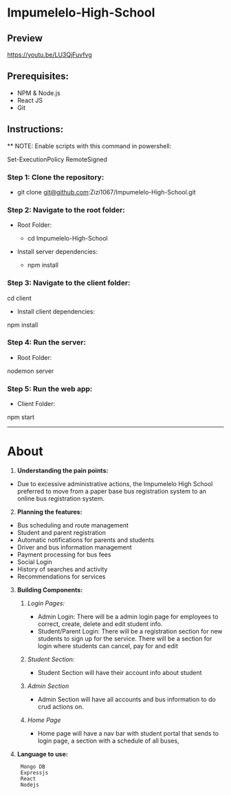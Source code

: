 # Impumelelo-High-School

## Preview

https://youtu.be/LU3QjFuvfvg

## Prerequisites:

- NPM & Node.js
- React JS
- Git

## Instructions:

** NOTE:
Enable scripts with this command in powershell:

Set-ExecutionPolicy RemoteSigned

### Step 1: Clone the repository:
   
- git clone git@github.com:Zizi1067/Impumelelo-High-School.git

### Step 2: Navigate to the root folder:

- Root Folder:

  - cd Impumelelo-High-School

- Install server dependencies:

  - npm install

### Step 3: Navigate to the client folder:

cd client

- Install client dependencies:

npm install

### Step 4: Run the server:

- Root Folder:

nodemon server

### Step 5: Run the web app:

- Client Folder:

npm start

---
# About

1. **Understanding the pain points:**

- Due to excessive administrative actions, the Impumelelo High School preferred to move from a paper base bus registration system to an online bus registration system.

2. **Planning the features:**

- Bus scheduling and route management
- Student and parent registration
- Automatic notifications for parents and students
- Driver and bus information management
- Payment processing for bus fees
- Social Login
- History of searches and activity
- Recommendations for services 

3. **Building Components:**

	1. _Login Pages:_

		- Admin Login: There will be a admin login page for employees to correct, create, delete and edit student info.
		- Student/Parent Login: There will be a registration section for new students to sign up for the service. There will be a section for login where students can cancel, pay for and edit

	2. _Student Section:_

		- Student Section will have their account info about student 

	3. _Admin Section_
	
		- Admin Section will have all accounts and bus information to do crud actions on.
	
	4. _Home Page_
		-  Home page will have a nav bar with student portal that sends to login page, a section with a schedule of all buses,

4. **Language to use:**
	
		Mongo DB
		Expressjs
		React
		Nodejs
